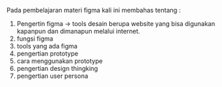 Pada pembelajaran materi figma kali ini membahas tentang :
1. Pengertin figma
    -> tools desain berupa website yang bisa digunakan kapanpun dan dimanapun melalui internet.
2. fungsi figma
3. tools yang ada figma
4. pengertian prototype
5. cara menggunakan prototype
6. pengertian design thingking
7. pengertian user persona
